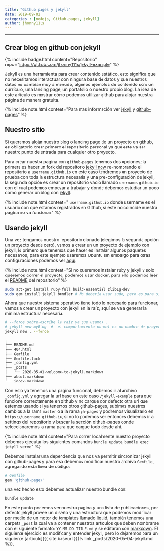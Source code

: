 ```yaml
---
title: "Github pages y jekyll"
date: 2019-09-02
categories : [nodejs, Github-pages, jekyll]
author: jhonny111s
---
```


----------------
## Crear blog en github con jekyll

{% include badge.html content="Repositorio" repo="https://github.com/jhonny111s/jekyll-example" %}

Jekyll es una herramienta para crear contenido estático, esto significa que no necesitamos interactuar con ninguna base de datos y que nuestros datos no cambian muy a menudo, algunos ejemplos de contenido son: un currículo, una landing page, un portafolio o nuestro propio blog. La idea de este artículo es mostrar cómo podemos utilizar github para alojar nuestra página de manera gratuita. 

{% include note.html content="Para mas información ver [jekyll](https://jekyllrb.com/docs/) y [github-pages](https://pages.github.com/)" %}


## Nuestro sitio

Si queremos alojar nuestro blog o landing page de un proyecto en github, es obligatorio crear primero el repositorio personal ya que este va ser nuestro punto de entrada para cualquier otro proyecto.

Para crear nuestra pagina con `github-pages` tenemos dos opciones; la primera es hacer un fork del repositorio [jekyll now](https://github.com/barryclark/jekyll-now) re-nombrando el repositorio a `username.github.io` en este caso tendremos un proyecto de prueba con toda la estructura necesaria y una pre-configuración de jekyll, la segunda opción es crear un repositorio vacío llamado `username.github.io` con el cual podemos empezar a trabajar y donde debemos estudiar un poco como generar un blog con [jekyll](https://jekyllrb.com/). 

{% include note.html content=" `username.github.io` donde username es el usuario con que estamos registrados en Github, si este no coincide nuestra pagina no va funcionar" %}

## Usando jekyll

Una vez tengamos nuestro repositorio clonado (elegimos la segunda opción un proyecto desde cero), vamos a crear un un proyecto de ejemplo con jekyll, lo primero que tenemos que hacer es instalar algunos paquetes necesarios, para este ejemplo usaremos Ubuntu sin embargo para otras configuraciones podemos ver [aquí](https://jekyllrb.com/docs/installation/).

{% include note.html content="Si no queremos instalar ruby y jekyll y solo queremos correr el proyecto, podemos usar docker, para ello podemos leer el [README](https://github.com/jhonny111s/jekyll-example) del repositorio" %}

~~~bash
sudo apt-get install ruby-full build-essential zlib1g-dev
sudo gem install jekyll bundler # No debería usar sudo, pero es para simplificar la explicación
~~~

Ahora que nuestro sistema operativo tiene todo lo necesario para funcionar, vamos a crear un proyecto con jekyll en la raíz, aquí se va a generar la minima estructura necesaria.

~~~bash
# --force sobre-escribe la raíz ya que usamos .
# jekyll new myBlog  #  el comportamiento normal es un nombre de proyecto
jekyll new . --force 
~~~


~~~bash
.
├── README.md
├── 404.html
├── Gemfile
├── Gemfile.lock
├── _config.yml
├── _posts
│   └── 2020-05-01-welcome-to-jekyll.markdown
├── about.markdown
└── index.markdown
~~~

Con esto ya tenemos una pagina funcional, debemos ir al archivo `_config.yml` y agregar la url base en este caso `/jekyll-example` para que funcione correctamente en github y no cargue por defecto otra url que estemos usando si ya tenemos otros github-pages, subimos nuestros cambios a la rama `master` o a la rama `gh-pages` y podremos visualizarlo en `https://username.github.io`, si no lo podemos ver entonces debemos ir a [settings](https://help.github.com/en/github/working-with-github-pages/creating-a-github-pages-site-with-jekyll#creating-a-repository-for-your-site) del repositorio y buscar la sección github-pages donde seleccionaremos la rama para que cargue todo desde ahí.

{% include note.html content="Para correr localmente nuestro proyecto debemos ejecutar los siguientes comandos `bundle update`, `bundle exec jekyll serve`" %}

Debemos instalar una dependencia que nos va permitir sincronizar jekyll con github-pages y para eso debemos modificar nuestro archivo `Gemfile`, agregando esta linea de código:

~~~ruby
# Gemfile
gem 'github-pages'
~~~

una vez hecho esto debemos actualizar nuestro bundle con:

~~~bash
bundle update
~~~

En este punto podemos ver nuestra pagina y una lista de publicaciones, por defecto jekyll provee un diseño y una estructura que podemos modificar por medio de un motor de templates llamado [liquid](https://jekyllrb.com/docs/liquid/), también tenemos una carpeta `_post` la cual va a contener nuestros artículos que deben nombrarse con el siguiente formato: `YY-MM-DD-TITLE.md` y se editaran con [markdown](https://github.com/adam-p/markdown-here/wiki/Markdown-Cheatsheet). El siguiente ejercicio es modificar y entender jekyll, pero lo dejaremos para un siguiente [articulo]({{ site.baseurl }}{% link _posts/2020-05-04-jekyll.md %}). 



